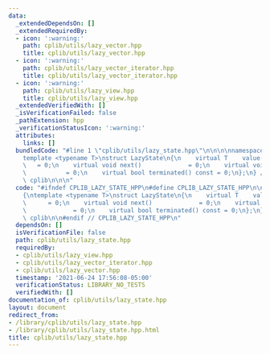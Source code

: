 ```yaml
---
data:
  _extendedDependsOn: []
  _extendedRequiredBy:
  - icon: ':warning:'
    path: cplib/utils/lazy_vector.hpp
    title: cplib/utils/lazy_vector.hpp
  - icon: ':warning:'
    path: cplib/utils/lazy_vector_iterator.hpp
    title: cplib/utils/lazy_vector_iterator.hpp
  - icon: ':warning:'
    path: cplib/utils/lazy_view.hpp
    title: cplib/utils/lazy_view.hpp
  _extendedVerifiedWith: []
  _isVerificationFailed: false
  _pathExtension: hpp
  _verificationStatusIcon: ':warning:'
  attributes:
    links: []
  bundledCode: "#line 1 \"cplib/utils/lazy_state.hpp\"\n\n\n\nnamespace cplib\n{\n\
    template <typename T>\nstruct LazyState\n{\n    virtual T    value() const   \
    \   = 0;\n    virtual void next()             = 0;\n    virtual void init()  \
    \           = 0;\n    virtual bool terminated() const = 0;\n};\n} // namespace\
    \ cplib\n\n\n"
  code: "#ifndef CPLIB_LAZY_STATE_HPP\n#define CPLIB_LAZY_STATE_HPP\n\nnamespace cplib\n\
    {\ntemplate <typename T>\nstruct LazyState\n{\n    virtual T    value() const\
    \      = 0;\n    virtual void next()             = 0;\n    virtual void init()\
    \             = 0;\n    virtual bool terminated() const = 0;\n};\n} // namespace\
    \ cplib\n\n#endif // CPLIB_LAZY_STATE_HPP\n"
  dependsOn: []
  isVerificationFile: false
  path: cplib/utils/lazy_state.hpp
  requiredBy:
  - cplib/utils/lazy_view.hpp
  - cplib/utils/lazy_vector_iterator.hpp
  - cplib/utils/lazy_vector.hpp
  timestamp: '2021-06-24 17:56:08-05:00'
  verificationStatus: LIBRARY_NO_TESTS
  verifiedWith: []
documentation_of: cplib/utils/lazy_state.hpp
layout: document
redirect_from:
- /library/cplib/utils/lazy_state.hpp
- /library/cplib/utils/lazy_state.hpp.html
title: cplib/utils/lazy_state.hpp
---
```

